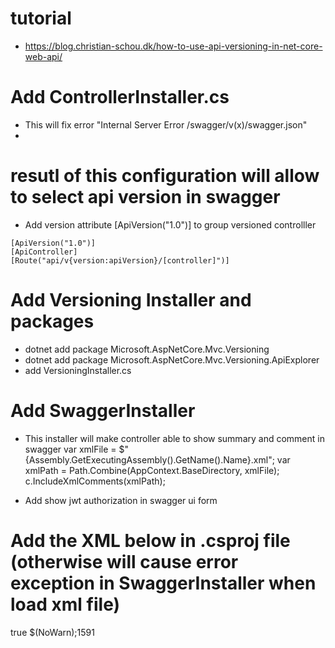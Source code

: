 # tutorial

- https://blog.christian-schou.dk/how-to-use-api-versioning-in-net-core-web-api/

# Add ControllerInstaller.cs

- This will fix error "Internal Server Error /swagger/v(x)/swagger.json"
-

# resutl of this configuration will allow to select api version in swagger

- Add version attribute [ApiVersion("1.0")] to group versioned controlller

```
[ApiVersion("1.0")]
[ApiController]
[Route("api/v{version:apiVersion}/[controller]")]
```

# Add Versioning Installer and packages

- dotnet add package Microsoft.AspNetCore.Mvc.Versioning
- dotnet add package Microsoft.AspNetCore.Mvc.Versioning.ApiExplorer
- add VersioningInstaller.cs

# Add SwaggerInstaller

- This installer will make controller able to show summary and comment in swagger
  var xmlFile = $"{Assembly.GetExecutingAssembly().GetName().Name}.xml";
  var xmlPath = Path.Combine(AppContext.BaseDirectory, xmlFile);
  c.IncludeXmlComments(xmlPath);

- Add show jwt authorization in swagger ui form

# Add the XML below in .csproj file (otherwise will cause error exception in SwaggerInstaller when load xml file)

<!-- BEGIN: XML comments for Swashbuckle -->

<GenerateDocumentationFile>true</GenerateDocumentationFile>
<NoWarn>$(NoWarn);1591</NoWarn>

<!-- END: XML comments for Swashbuckle -->
